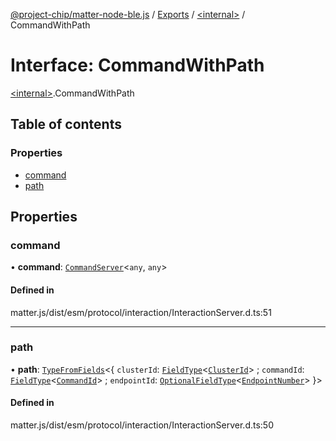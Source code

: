 [@project-chip/matter-node-ble.js](../README.md) / [Exports](../modules.md) / [\<internal\>](../modules/internal_.md) / CommandWithPath

# Interface: CommandWithPath

[\<internal\>](../modules/internal_.md).CommandWithPath

## Table of contents

### Properties

- [command](internal_.CommandWithPath.md#command)
- [path](internal_.CommandWithPath.md#path)

## Properties

### command

• **command**: [`CommandServer`](../classes/internal_.CommandServer.md)\<`any`, `any`\>

#### Defined in

matter.js/dist/esm/protocol/interaction/InteractionServer.d.ts:51

___

### path

• **path**: [`TypeFromFields`](../modules/internal_.md#typefromfields)\<\{ `clusterId`: [`FieldType`](internal_.FieldType.md)\<[`ClusterId`](../modules/internal_.md#clusterid)\> ; `commandId`: [`FieldType`](internal_.FieldType.md)\<[`CommandId`](../modules/internal_.md#commandid)\> ; `endpointId`: [`OptionalFieldType`](internal_.OptionalFieldType.md)\<[`EndpointNumber`](../modules/internal_.md#endpointnumber)\>  }\>

#### Defined in

matter.js/dist/esm/protocol/interaction/InteractionServer.d.ts:50
